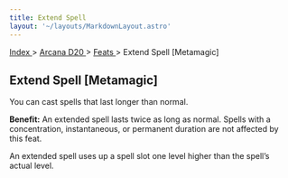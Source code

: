 ```yaml
---
title: Extend Spell
layout: '~/layouts/MarkdownLayout.astro'
---
```


[ Index ](/) > [ Arcana D20 ](/arcana.d20.srd) > [ Feats ](/arcana.d20.srd/feats) > Extend Spell [Metamagic]

##  Extend Spell [Metamagic]

You can cast spells that last longer than normal.

**Benefit:** An extended spell lasts twice as long as normal. Spells with a
concentration, instantaneous, or permanent duration are not affected by this
feat.

An extended spell uses up a spell slot one level higher than the spell’s
actual level.

